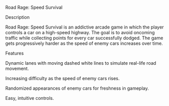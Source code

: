 Road Rage: Speed Survival

Description

Road Rage: Speed Survival is an addictive arcade game in which the player controls a car on a high-speed highway. The goal is to avoid oncoming traffic while collecting points for every car successfully dodged. The game gets progressively harder as the speed of enemy cars increases over time.

Features

Dynamic lanes with moving dashed white lines to simulate real-life road movement.

Increasing difficulty as the speed of enemy cars rises.

Randomized appearances of enemy cars for freshness in gameplay.

Easy, intuitive controls.
